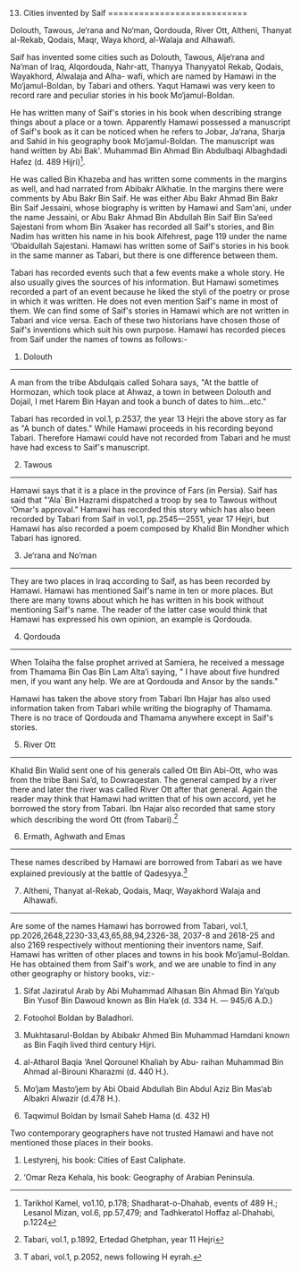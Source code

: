 13. Cities invented by Saif
===========================

Dolouth, Tawous, Je‘rana and No‘man, Qordouda, River Ott, Altheni,
Thanyat al-Rekab, Qodais, Maqr, Waya khord, al-Walaja and Alhawafi.

Saif has invented some cities such as Dolouth, Tawous, Alje‘rana and
Na‘man of Iraq, Alqordouda, Nahr-att, Thanyya Thanyyatol Rekab, Qodais,
Wayakhord, Alwalaja and Alha- wafi, which are named by Hamawi in the
Mo‘jamul-Boldan, by Tabari and others. Yaqut Hamawi was very keen to
record rare and peculiar stories in his book Mo‘jamul-Boldan.

He has written many of Saif's stories in his book when describing
strange things about a place or a town. Apparently Hamawi possessed a
manuscript of Saif's book as it can be noticed when he refers to Jobar,
Ja‘rana, Sharja and Sahid in his geography book Mo‘jamul-Boldan. The
manuscript was hand written by Abi Bak'. Muhammad Bin Ahmad Bin
Abdulbaqi Albaghdadi Hafez (d. 489 Hijri)[^1].

He was called Bin Khazeba and has written some comments in the margins
as well, and had narrated from Abibakr Alkhatie. In the margins there
were comments by Abu Bakr Bin Saif. He was either Abu Bakr Ahmad Bin
Bakr Bin Saif Jessaini, whose biography is written by Hamawi and
Sam'ani, under the name Jessaini, or Abu Bakr Ahmad Bin Abdullah Bin
Saif Bin Sa‘eed Sajestani from whom Bin ‘Asaker has recorded all Saif's
stories, and Bin Nadim has written his name in his book Alfehrest, page
119 under the name ‘Obaidullah Sajestani. Hamawi has written some of
Saif's stories in his book in the same manner as Tabari, but there is
one difference between them.

Tabari has recorded events such that a few events make a whole story. He
also usually gives the sources of his information. But Hamawi sometimes
recorded a part of an event because he liked the styli of the poetry or
prose in which it was written. He does not even mention Saif's name in
most of them. We can find some of Saif's stories in Hamawi which are not
written in Tabari and vice versa. Each of these two historians have
chosen those of Saif's inventions which suit his own purpose. Hamawi has
recorded pieces from Saif under the names of towns as follows:-

1. Dolouth
----------

A man from the tribe Abdulqais called Sohara says, "At the battle of
Hormozan, which took place at Ahwaz, a town in between Dolouth and
Dojail, I met Harem Bin Hayan and took a bunch of dates to him…etc."

Tabari has recorded in vol.1, p.2537, the year 13 Hejri the above story
as far as "A bunch of dates." While Hamawi proceeds in his recording
beyond Tabari. Therefore Hamawi could have not recorded from Tabari and
he must have had excess to Saif's manuscript.

2. Tawous
---------

Hamawi says that it is a place in the province of Fars (in Persia). Saif
has said that "‘Ala΄ Bin Hazrami dispatched a troop by sea to Tawous
without ‘Omar's approval." Hamawi has recorded this story which has also
been recorded by Tabari from Saif in vol.1, pp.2545—2551, year 17 Hejri,
but Hamawi has also recorded a poem composed by Khalid Bin Mondher which
Tabari has ignored.

3. Je‘rana and No‘man
---------------------

They are two places in Iraq according to Saif, as has been recorded by
Hamawi. Hamawi has mentioned Saif's name in ten or more places. But
there are many towns about which he has written in his book without
mentioning Saif's name. The reader of the latter case would think that
Hamawi has expressed his own opinion, an example is Qordouda.

4. Qordouda
-----------

When Tolaiha the false prophet arrived at Samiera, he received a message
from Thamama Bin Oas Bin Lam Alta’i saying, " I have about five hundred
men, if you want any help. We are at Qordouda and Ansor by the sands."

Hamawi has taken the above story from Tabari Ibn Hajar has also used
information taken from Tabari while writing the biography of Thamama.
There is no trace of Qordouda and Thamama anywhere except in Saif's
stories.

5. River Ott
------------

Khalid Bin Walid sent one of his generals called Ott Bin Abi-Ott, who
was from the tribe Bani Sa‘d, to Dowraqestan. The general camped by a
river there and later the river was called River Ott after that general.
Again the reader may think that Hamawi had written that of his own
accord, yet he borrowed the story from Tabari. Ibn Hajar also recorded
that same story which describing the word Ott (from Tabari).[^2]

6. Ermath, Aghwath and Emas
---------------------------

These names described by Hamawi are borrowed from Tabari as we have
explained previously at the battle of Qadesyya.[^3]

7. Altheni, Thanyat al-Rekab, Qodais, Maqr, Wayakhord Walaja and Alhawafi.
--------------------------------------------------------------------------

Are some of the names Hamawi has borrowed from Tabari, vol.1,
pp.2026,2648,2230-33,43,65,88,94,2326-38, 2037-8 and 2618-25 and also
2169 respectively without mentioning their inventors name, Saif. Hamawi
has written of other places and towns in his book Mo‘jamul-Boldan. He
has obtained them from Saif's work, and we are unable to find in any
other geography or history books, viz:-  
 1. Sifat Jaziratul Arab by Abi Muhammad Alhasan Bin Ahmad Bin Ya‘qub
Bin Yusof Bin Dawoud known as Bin Ha’ek (d. 334 H. — 945/6 A.D.)

2. Fotoohol Boldan by Baladhori.

3. Mukhtasarul-Boldan by Abibakr Ahmed Bin Muhammad Hamdani known as Bin
Faqih lived third century Hijri.

4. al-Atharol Baqia ‘Anel Qorounel Khaliah by Abu- raihan Muhammad Bin
Ahmad al-Birouni Kharazmi (d. 440 H.).

5. Mo‘jam Masto‘jem by Abi Obaid Abdullah Bin Abdul Aziz Bin Mas‘ab
Albakri Alwazir (d.478 H.).

6. Taqwimul Boldan by Ismail Saheb Hama (d. 432 H)

Two contemporary geographers have not trusted Hamawi and have not
mentioned those places in their books.

1. Lestyrenj, his book: Cities of East Caliphate.

2. ‘Omar Reza Kehala, his book: Geography of Arabian Peninsula.

[^1]: Tarikhol Kamel, vo1.10, p.178; Shadharat-o-Dhahab, events of 489
H.; Lesanol Mizan, vol.6, pp.57,479; and Tadhkeratol Hoffaz al-Dhahabi,
p.1224

[^2]: Tabari, vol.1, p.1892, Ertedad Ghetphan, year 11 Hejri

[^3]: T abari, vol.1, p.2052, news following H eyrah.


